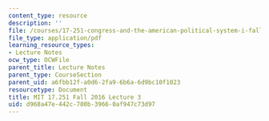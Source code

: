 ```yaml
---
content_type: resource
description: ''
file: /courses/17-251-congress-and-the-american-political-system-i-fall-2016/d968a47e442c780b39660af947c73d97_MIT17_251F16_Lec3.pdf
file_type: application/pdf
learning_resource_types:
- Lecture Notes
ocw_type: OCWFile
parent_title: Lecture Notes
parent_type: CourseSection
parent_uid: a6fbb12f-a0d6-2fa9-6b6a-6d9bc10f1023
resourcetype: Document
title: MIT 17.251 Fall 2016 Lecture 3
uid: d968a47e-442c-780b-3966-0af947c73d97
---
```

